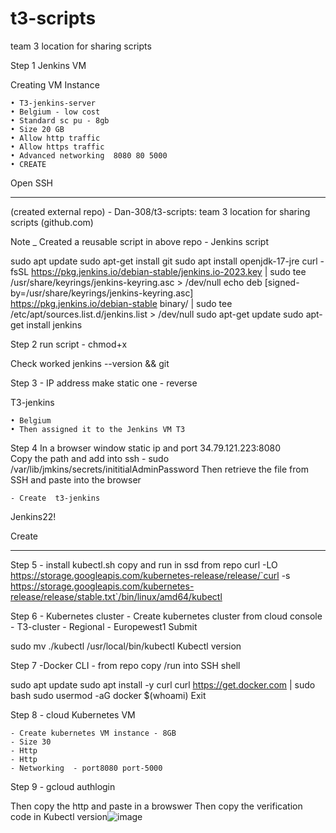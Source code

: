 # t3-scripts
team 3 location for sharing scripts


Step 1  Jenkins VM

Creating VM Instance

	• T3-jenkins-server
	• Belgium - low cost
	• Standard sc pu - 8gb
	• Size 20 GB
	• Allow http traffic 
	• Allow https traffic
	• Advanced networking  8080 80 5000
	• CREATE


Open SSH 

----------------

(created external repo)  - Dan-308/t3-scripts: team 3 location for sharing scripts (github.com)

Note _ Created a reusable script in above repo - Jenkins script

sudo apt update
sudo apt-get install git
sudo apt install openjdk-17-jre
curl -fsSL https://pkg.jenkins.io/debian-stable/jenkins.io-2023.key | sudo tee \
  /usr/share/keyrings/jenkins-keyring.asc > /dev/null
echo deb [signed-by=/usr/share/keyrings/jenkins-keyring.asc] \
  https://pkg.jenkins.io/debian-stable binary/ | sudo tee \
  /etc/apt/sources.list.d/jenkins.list > /dev/null
sudo apt-get update
sudo apt-get install jenkins


Step 2 run script -  chmod+x

Check worked jenkins --version  && git

Step 3 - IP address make static one - reverse

T3-jenkins

	• Belgium
	• Then assigned it to the Jenkins VM T3

Step 4
In a browser window static ip and port 34.79.121.223:8080    
Copy the path and add into ssh  -  sudo   /var/lib/jmkins/secrets/inititialAdminPassword 
Then retrieve the file from SSH and paste into the browser

	- Create  t3-jenkins
Jenkins22!

Create 

------------------------------------


Step 5 - install kubectl.sh copy and run in ssd from repo
curl -LO https://storage.googleapis.com/kubernetes-release/release/`curl -s https://storage.googleapis.com/kubernetes-release/release/stable.txt`/bin/linux/amd64/kubectl



Step 6 - Kubernetes cluster
	- Create kubernetes cluster from cloud console
	- T3-cluster
	- Regional
	- Europewest1
Submit

sudo mv ./kubectl /usr/local/bin/kubectl
Kubectl version

Step 7 -Docker CLI - from repo copy /run into SSH shell

sudo apt update
sudo apt install -y curl
curl https://get.docker.com | sudo bash
sudo usermod -aG docker $(whoami)
Exit 


Step 8 - cloud Kubernetes VM

	- Create kubernetes VM instance - 8GB
	- Size 30
	- Http
	- Http
	- Networking  - port8080 port-5000


Step 9 - gcloud authlogin

Then copy the http and paste in a browswer
Then copy the verification code in
Kubectl version![image](https://github.com/user-attachments/assets/4a61c061-46af-4f44-b139-38b110adbfc6)
